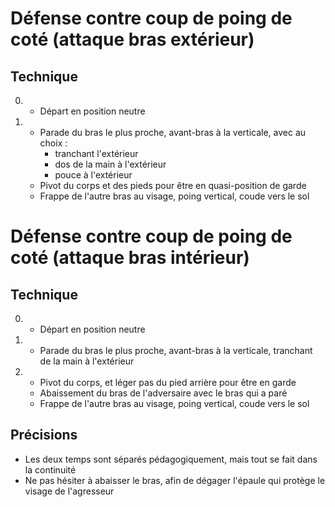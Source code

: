 # Défense contre coup de poing de coté (attaque bras extérieur)

## Technique

0.  - Départ en position neutre
1.  - Parade du bras le plus proche, avant-bras à la verticale, avec au choix :
        - tranchant l'extérieur
        - dos de la main à l'extérieur
        - pouce à l'extérieur
    - Pivot du corps et des pieds pour être en quasi-position de garde
    - Frappe de l'autre bras au visage, poing vertical, coude vers le sol

# Défense contre coup de poing de coté (attaque bras intérieur)

## Technique

0.  - Départ en position neutre
1.  - Parade du bras le plus proche, avant-bras à la verticale, tranchant de la main à l'extérieur
2.  - Pivot du corps, et léger pas du pied arrière pour être en garde
    - Abaissement du bras de l'adversaire avec le bras qui a paré
    - Frappe de l'autre bras au visage, poing vertical, coude vers le sol

## Précisions
- Les deux temps sont séparés pédagogiquement, mais tout se fait dans la continuité
- Ne pas hésiter à abaisser le bras, afin de dégager l'épaule qui protège le visage de l'agresseur
